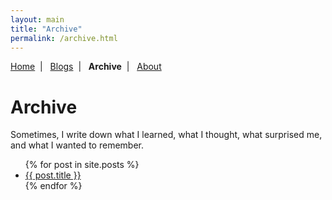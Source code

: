 ```yaml
---
layout: main
title: "Archive"
permalink: /archive.html
---
```


<p class="navigation-bar">
  <a href="/index.html">Home</a>&nbsp;&nbsp;|&nbsp;&nbsp;
  <a href="/blogs.html">Blogs</a>&nbsp;&nbsp;|&nbsp;&nbsp;
  <b>Archive</b>&nbsp;&nbsp;|&nbsp;&nbsp;
  <a href="/about.html">About</a>
</p>

# Archive

Sometimes, I write down what I learned, what I thought, what surprised me, and what I wanted to remember.

<ul>
  {% for post in site.posts %}
    <li>
      <a href="{{ post.url }}">{{ post.title }}</a>
    </li>
  {% endfor %}
</ul>

